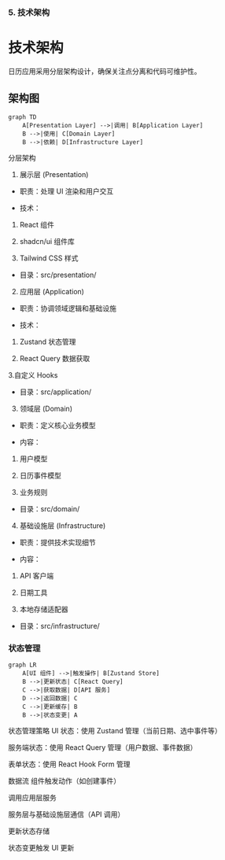 ### 5. 技术架构 

# 技术架构

日历应用采用分层架构设计，确保关注点分离和代码可维护性。

## 架构图

```mermaid
graph TD
    A[Presentation Layer] -->|调用| B[Application Layer]
    B -->|使用| C[Domain Layer]
    B -->|依赖| D[Infrastructure Layer]
```

分层架构
1. 展示层 (Presentation)
- 职责：处理 UI 渲染和用户交互

- 技术：

1. React 组件

2. shadcn/ui 组件库

3. Tailwind CSS 样式

- 目录：src/presentation/

2. 应用层 (Application)
- 职责：协调领域逻辑和基础设施

- 技术：

1. Zustand 状态管理

2. React Query 数据获取

3.自定义 Hooks

- 目录：src/application/

3. 领域层 (Domain)
- 职责：定义核心业务模型

- 内容：

1. 用户模型

2. 日历事件模型

3. 业务规则

- 目录：src/domain/

4. 基础设施层 (Infrastructure)
- 职责：提供技术实现细节

- 内容：

1. API 客户端

2. 日期工具

3. 本地存储适配器

- 目录：src/infrastructure/

### 状态管理

```mermaid
graph LR
    A[UI 组件] -->|触发操作| B[Zustand Store]
    B -->|更新状态| C[React Query]
    C -->|获取数据| D[API 服务]
    D -->|返回数据| C
    C -->|更新缓存| B
    B -->|状态变更| A
```

状态管理策略
UI 状态：使用 Zustand 管理（当前日期、选中事件等）

服务端状态：使用 React Query 管理（用户数据、事件数据）

表单状态：使用 React Hook Form 管理

数据流
组件触发动作（如创建事件）

调用应用层服务

服务层与基础设施层通信（API 调用）

更新状态存储

状态变更触发 UI 更新


